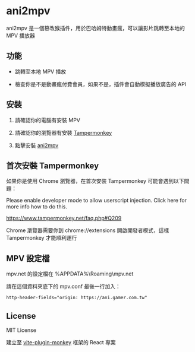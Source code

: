 # ani2mpv

ani2mpv 是一個篡改猴插件，用於巴哈姆特動畫瘋，可以讓影片跳轉至本地的 MPV 播放器

## 功能

- 跳轉至本地 MPV 播放

- 檢查你是不是動畫瘋付費會員，如果不是，插件會自動模擬播放廣告的 API

## 安裝

1. 請確認你的電腦有安裝 MPV

2. 請確認你的瀏覽器有安裝 [Tampermonkey](https://www.tampermonkey.net/)

3. 點擊安裝 [ani2mpv](https://greasyfork.org/zh-TW/scripts/514856-ani2mpv)

## 首次安裝 Tampermonkey

如果你是使用 Chrome 瀏覽器，在首次安裝 Tampermonkey 可能會遇到以下問題：

Please enable developer mode to allow userscript injection. Click here for more info how to do this.

https://www.tampermonkey.net/faq.php#Q209

Chrome 瀏覽器需要你到 chrome://extensions 開啟開發者模式，這樣 Tampermonkey 才能順利運行

## MPV 設定檔

mpv.net 的設定檔在 %APPDATA%\Roaming\mpv.net

請在這個資料夾底下的 mpv.conf 最後一行加入：

```
http-header-fields="origin: https://ani.gamer.com.tw"
```



## License

MIT License

建立至 [vite-plugin-monkey](https://github.com/lisonge/vite-plugin-monkey) 框架的 React 專案